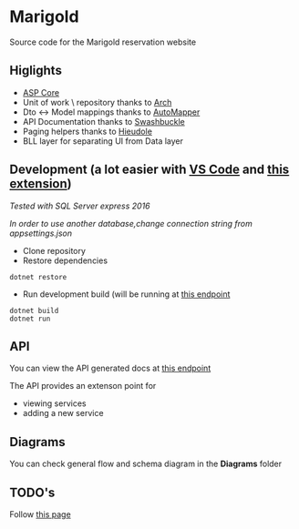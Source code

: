 # Marigold

Source code for the Marigold reservation website

## Higlights

* [ASP Core](https://docs.microsoft.com/en-us/aspnet/core/)
* Unit of work \ repository thanks to [Arch](https://github.com/Arch/UnitOfWork/)
* Dto <-> Model mappings thanks to [AutoMapper](http://automapper.org/)
* API Documentation thanks to [Swashbuckle](https://github.com/domaindrivendev/Swashbuckle)
* Paging helpers thanks to [Hieudole](https://github.com/hieudole/PagedList.Core.Mvc)
* BLL layer for separating UI from Data layer

## Development (a lot easier with [VS Code](https://code.visualstudio.com/) and [this extension](https://github.com/OmniSharp/omnisharp-vscode))

*Tested with SQL Server express 2016*

*In order to use another database,change connection string from appsettings.json*

* Clone repository
* Restore dependencies
```
dotnet restore
```
* Run development build (will be running at [this endpoint](http://localhost:5000)
```
dotnet build
dotnet run
```

## API

You can view the API generated docs at [this endpoint](http://localhost:5000/swagger/)

The API provides an extenson point for

* viewing services
* adding a new service

## Diagrams

You can check general flow and schema diagram in the **Diagrams** folder

## TODO's

Follow [this page](https://github.com/catalintoma/Mary-Gold/labels/enhancement)
